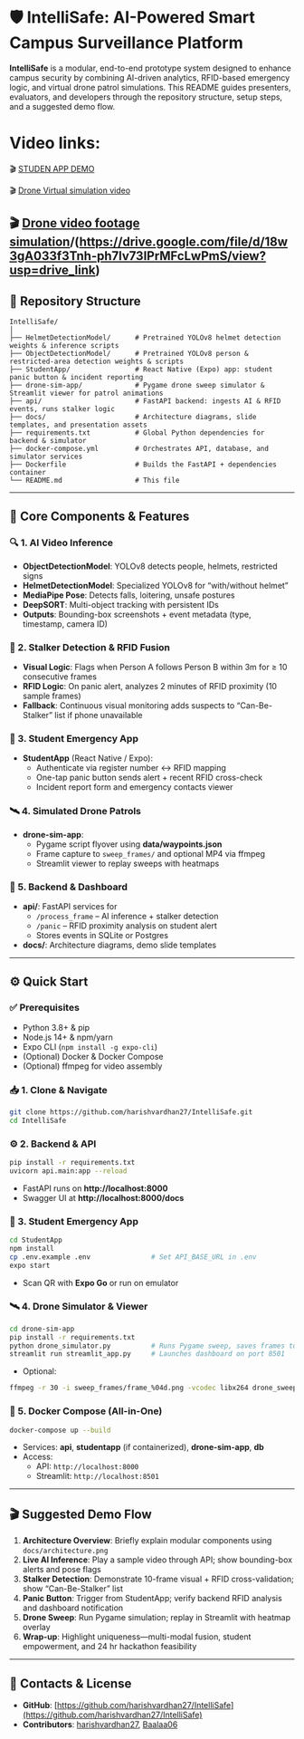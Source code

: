 # 🛡️ IntelliSafe: AI-Powered Smart Campus Surveillance Platform

**IntelliSafe** is a modular, end-to-end prototype system designed to enhance campus security by combining AI-driven analytics, RFID-based emergency logic, and virtual drone patrol simulations. This README guides presenters, evaluators, and developers through the repository structure, setup steps, and a suggested demo flow.

# Video links:


🎬 [STUDEN APP DEMO](https://drive.google.com/file/d/1gtr3NkLJ3RYGVcfHeC25SI3CYkBZKmyV/view?usp=drive_link)

🎬 [Drone Virtual simulation video](https://drive.google.com/file/d/1twRO0MT6yj-fTF7XfS3YZaCMWhmYjBGn/view?usp=drive_link)

🎬 [Drone video footage simulation](https://drive.google.com/file/d/18w3gA033f3Tnh-ph7lv73IPrMFcLwPmS/view?usp=drive_link)/(https://drive.google.com/file/d/18w3gA033f3Tnh-ph7lv73IPrMFcLwPmS/view?usp=drive_link)
---

## 📁 Repository Structure

```
IntelliSafe/
│
├── HelmetDetectionModel/      # Pretrained YOLOv8 helmet detection weights & inference scripts
├── ObjectDetectionModel/      # Pretrained YOLOv8 person & restricted-area detection weights & scripts
├── StudentApp/                # React Native (Expo) app: student panic button & incident reporting
├── drone-sim-app/             # Pygame drone sweep simulator & Streamlit viewer for patrol animations
├── api/                       # FastAPI backend: ingests AI & RFID events, runs stalker logic
├── docs/                      # Architecture diagrams, slide templates, and presentation assets
├── requirements.txt           # Global Python dependencies for backend & simulator
├── docker-compose.yml         # Orchestrates API, database, and simulator services
├── Dockerfile                 # Builds the FastAPI + dependencies container
└── README.md                  # This file
```

---

## 🚀 Core Components & Features

### 🔍 1. AI Video Inference
- **ObjectDetectionModel**: YOLOv8 detects people, helmets, restricted signs  
- **HelmetDetectionModel**: Specialized YOLOv8 for “with/without helmet”  
- **MediaPipe Pose**: Detects falls, loitering, unsafe postures  
- **DeepSORT**: Multi-object tracking with persistent IDs  
- **Outputs**: Bounding-box screenshots + event metadata (type, timestamp, camera ID)

### 🔗 2. Stalker Detection & RFID Fusion
- **Visual Logic**: Flags when Person A follows Person B within 3m for ≥ 10 consecutive frames  
- **RFID Logic**: On panic alert, analyzes 2 minutes of RFID proximity (10 sample frames)  
- **Fallback**: Continuous visual monitoring adds suspects to “Can-Be-Stalker” list if phone unavailable

### 📱 3. Student Emergency App
- **StudentApp** (React Native / Expo):  
  - Authenticate via register number ↔ RFID mapping  
  - One-tap panic button sends alert + recent RFID cross-check  
  - Incident report form and emergency contacts viewer

### 🛰️ 4. Simulated Drone Patrols
- **drone-sim-app**:  
  - Pygame script flyover using **data/waypoints.json**  
  - Frame capture to `sweep_frames/` and optional MP4 via ffmpeg  
  - Streamlit viewer to replay sweeps with heatmaps

### 🧠 5. Backend & Dashboard
- **api/**: FastAPI services for  
  - `/process_frame` – AI inference + stalker detection  
  - `/panic` – RFID proximity analysis on student alert  
  - Stores events in SQLite or Postgres  
- **docs/**: Architecture diagrams, demo slide templates

---

## ⚙️ Quick Start

### ✅ Prerequisites

- Python 3.8+ & pip  
- Node.js 14+ & npm/yarn  
- Expo CLI (`npm install -g expo-cli`)  
- (Optional) Docker & Docker Compose  
- (Optional) ffmpeg for video assembly

### 📥 1. Clone & Navigate

```bash
git clone https://github.com/harishvardhan27/IntelliSafe.git
cd IntelliSafe
```

### ⚙️ 2. Backend & API

```bash
pip install -r requirements.txt
uvicorn api.main:app --reload
```

- FastAPI runs on **http://localhost:8000**
- Swagger UI at **http://localhost:8000/docs**

### 📱 3. Student Emergency App

```bash
cd StudentApp
npm install
cp .env.example .env               # Set API_BASE_URL in .env
expo start
```

- Scan QR with **Expo Go** or run on emulator

### 🛰️ 4. Drone Simulator & Viewer

```bash
cd drone-sim-app
pip install -r requirements.txt
python drone_simulator.py          # Runs Pygame sweep, saves frames to sweep_frames/
streamlit run streamlit_app.py     # Launches dashboard on port 8501
```

- Optional:

```bash
ffmpeg -r 30 -i sweep_frames/frame_%04d.png -vcodec libx264 drone_sweep.mp4
```

### 🐳 5. Docker Compose (All-in-One)

```bash
docker-compose up --build
```

- Services: **api**, **studentapp** (if containerized), **drone-sim-app**, **db**
- Access:
  - API: `http://localhost:8000`
  - Streamlit: `http://localhost:8501`

---

## 🎬 Suggested Demo Flow

1. **Architecture Overview**: Briefly explain modular components using `docs/architecture.png`
2. **Live AI Inference**: Play a sample video through API; show bounding-box alerts and pose flags
3. **Stalker Detection**: Demonstrate 10-frame visual + RFID cross-validation; show “Can-Be-Stalker” list
4. **Panic Button**: Trigger from StudentApp; verify backend RFID analysis and dashboard notification
5. **Drone Sweep**: Run Pygame simulation; replay in Streamlit with heatmap overlay
6. **Wrap-up**: Highlight uniqueness—multi-modal fusion, student empowerment, and 24 hr hackathon feasibility

---

## 👥 Contacts & License

- **GitHub**: [https://github.com/harishvardhan27/IntelliSafe](https://github.com/harishvardhan27/IntelliSafe)
- **Contributors**: [harishvardhan27](https://github.com/harishvardhan27), [Baalaa06](https://github.com/Baalaa06)
